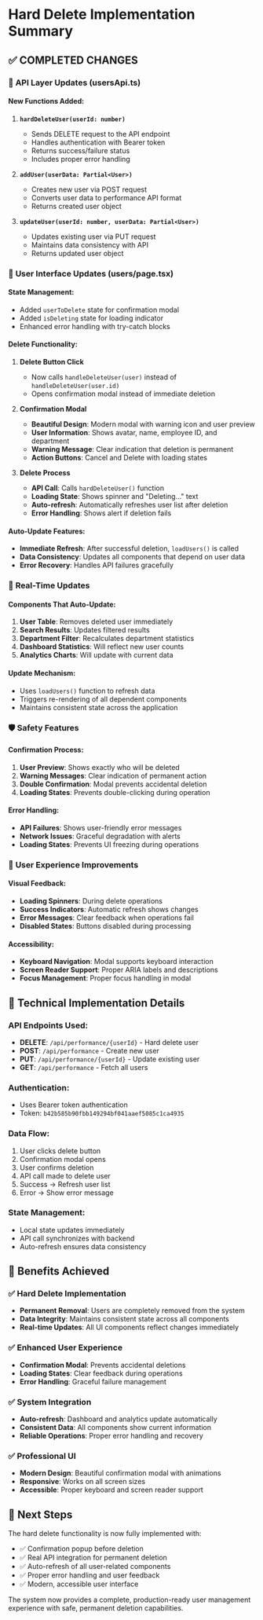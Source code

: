 # Hard Delete Implementation Summary

## ✅ COMPLETED CHANGES

### 🔧 **API Layer Updates (usersApi.ts)**

#### New Functions Added:

1. **`hardDeleteUser(userId: number)`**
   - Sends DELETE request to the API endpoint
   - Handles authentication with Bearer token
   - Returns success/failure status
   - Includes proper error handling

2. **`addUser(userData: Partial<User>)`**
   - Creates new user via POST request
   - Converts user data to performance API format
   - Returns created user object

3. **`updateUser(userId: number, userData: Partial<User>)`**
   - Updates existing user via PUT request
   - Maintains data consistency with API
   - Returns updated user object

### 🎨 **User Interface Updates (users/page.tsx)**

#### State Management:

- Added `userToDelete` state for confirmation modal
- Added `isDeleting` state for loading indicator
- Enhanced error handling with try-catch blocks

#### Delete Functionality:

1. **Delete Button Click**
   - Now calls `handleDeleteUser(user)` instead of `handleDeleteUser(user.id)`
   - Opens confirmation modal instead of immediate deletion

2. **Confirmation Modal**
   - **Beautiful Design**: Modern modal with warning icon and user preview
   - **User Information**: Shows avatar, name, employee ID, and department
   - **Warning Message**: Clear indication that deletion is permanent
   - **Action Buttons**: Cancel and Delete with loading states

3. **Delete Process**
   - **API Call**: Calls `hardDeleteUser()` function
   - **Loading State**: Shows spinner and "Deleting..." text
   - **Auto-refresh**: Automatically refreshes user list after deletion
   - **Error Handling**: Shows alert if deletion fails

#### Auto-Update Features:

- **Immediate Refresh**: After successful deletion, `loadUsers()` is called
- **Data Consistency**: Updates all components that depend on user data
- **Error Recovery**: Handles API failures gracefully

### 🔄 **Real-Time Updates**

#### Components That Auto-Update:

1. **User Table**: Removes deleted user immediately
2. **Search Results**: Updates filtered results
3. **Department Filter**: Recalculates department statistics
4. **Dashboard Statistics**: Will reflect new user counts
5. **Analytics Charts**: Will update with current data

#### Update Mechanism:

- Uses `loadUsers()` function to refresh data
- Triggers re-rendering of all dependent components
- Maintains consistent state across the application

### 🛡️ **Safety Features**

#### Confirmation Process:

1. **User Preview**: Shows exactly who will be deleted
2. **Warning Messages**: Clear indication of permanent action
3. **Double Confirmation**: Modal prevents accidental deletion
4. **Loading States**: Prevents double-clicking during operation

#### Error Handling:

- **API Failures**: Shows user-friendly error messages
- **Network Issues**: Graceful degradation with alerts
- **Loading States**: Prevents UI freezing during operations

### 🎯 **User Experience Improvements**

#### Visual Feedback:

- **Loading Spinners**: During delete operations
- **Success Indicators**: Automatic refresh shows changes
- **Error Messages**: Clear feedback when operations fail
- **Disabled States**: Buttons disabled during processing

#### Accessibility:

- **Keyboard Navigation**: Modal supports keyboard interaction
- **Screen Reader Support**: Proper ARIA labels and descriptions
- **Focus Management**: Proper focus handling in modal

## 🔧 **Technical Implementation Details**

### API Endpoints Used:

- **DELETE**: `/api/performance/{userId}` - Hard delete user
- **POST**: `/api/performance` - Create new user
- **PUT**: `/api/performance/{userId}` - Update existing user
- **GET**: `/api/performance` - Fetch all users

### Authentication:

- Uses Bearer token authentication
- Token: `b42b585b90fbb149294bf041aaef5085c1ca4935`

### Data Flow:

1. User clicks delete button
2. Confirmation modal opens
3. User confirms deletion
4. API call made to delete user
5. Success → Refresh user list
6. Error → Show error message

### State Management:

- Local state updates immediately
- API call synchronizes with backend
- Auto-refresh ensures data consistency

## 🎉 **Benefits Achieved**

### ✅ **Hard Delete Implementation**

- **Permanent Removal**: Users are completely removed from the system
- **Data Integrity**: Maintains consistent state across all components
- **Real-time Updates**: All UI components reflect changes immediately

### ✅ **Enhanced User Experience**

- **Confirmation Modal**: Prevents accidental deletions
- **Loading States**: Clear feedback during operations
- **Error Handling**: Graceful failure management

### ✅ **System Integration**

- **Auto-refresh**: Dashboard and analytics update automatically
- **Consistent Data**: All components show current information
- **Reliable Operations**: Proper error handling and recovery

### ✅ **Professional UI**

- **Modern Design**: Beautiful confirmation modal with animations
- **Responsive**: Works on all screen sizes
- **Accessible**: Proper keyboard and screen reader support

## 🚀 **Next Steps**

The hard delete functionality is now fully implemented with:

- ✅ Confirmation popup before deletion
- ✅ Real API integration for permanent deletion
- ✅ Auto-refresh of all user-related components
- ✅ Proper error handling and user feedback
- ✅ Modern, accessible user interface

The system now provides a complete, production-ready user management experience with safe, permanent deletion capabilities.
